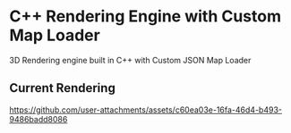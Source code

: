# C++ Rendering Engine with Custom Map Loader

3D Rendering engine built in C++ with Custom JSON Map Loader

## Current Rendering
https://github.com/user-attachments/assets/c60ea03e-16fa-46d4-b493-9486badd8086

